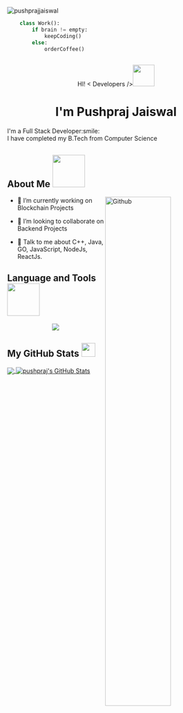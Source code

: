 <p align="left"> <img src="https://komarev.com/ghpvc/?username=pushprajjaiswal&label=Visitors&color=0e75b6&style=flat" alt="pushprajjaiswal" /> </p>

```python
    class Work():
        if brain != empty:
            keepCoding()
        else:
            orderCoffee()
        
```
<div>
<p align="center"> HI! < Developers /><img src = "https://raw.githubusercontent.com/MartinHeinz/MartinHeinz/master/wave.gif" width="50"></p>
<h1 align='center'>I'm Pushpraj Jaiswal </h1>
</div>



<div size='20px'>I'm a Full Stack Developer:smile: 
</div>
<div size='20px'>I have completed my B.Tech from Computer Science
</div>


<h2> About Me <img src = "https://media0.giphy.com/media/KDDpcKigbfFpnejZs6/giphy.gif?cid=ecf05e47oy6f4zjs8g1qoiystc56cu7r9tb8a1fe76e05oty&rid=giphy.gif" width = "75"></h2>

<img width="55%" align="right" alt="Github" src="https://raw.githubusercontent.com/onimur/.github/master/.resources/git-header.svg" />


- 🔭 I’m currently working on  Blockchain Projects
  
- 👯 I’m looking to collaborate on Backend Projects 

- 💬 Talk to me about C++, Java, GO, JavaScript, NodeJs, ReactJs.
 
[//]:# (Language and Tools Section)
<h2> Language and Tools <img src = "https://media2.giphy.com/media/QssGEmpkyEOhBCb7e1/giphy.gif?cid=ecf05e47a0n3gi1bfqntqmob8g9aid1oyj2wr3ds3mg700bl&rid=giphy.gif" width="75"></h2>

<p align="center">
  <a href="https://skillicons.dev">
    <img src="https://skillicons.dev/icons?i=c,cpp,javascript,typescript,html,css,react,next,figma,postman,nodejs,express,mysql,sequelize,mongodb,redis,rabbitmq,git,linux,bash,vim,aws,docker,nginx" />
  </a>
</p>


<h2> My GitHub Stats <img src='https://media1.giphy.com/media/du3J3cXyzhj75IOgvA/giphy.gif?cid=ecf05e47x2g034i9pzwtzzsd3xgg2w9nr94t4tflbbgo3008&rid=giphy.gif' width='32'> </h2>

<a href="https://github.com/pushprajjaiswal">
  <img align="center" src="https://github-readme-stats.vercel.app/api/top-langs/?username=pushprajjaiswal&hide_progress=true&show_icons=true&hide=java&line_height=27&locale=en&count_private=true&layout=compact&theme=radical" />
</a>
<a href="https://github.com/pushprajjaiswal">
  <img align="center" src="https://github-readme-stats.vercel.app/api?username=pushprajjaiswal&show_icons=true&line_height=27&count_private=true&theme=radical" alt="pushpraj's GitHub Stats" />
</a>

